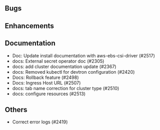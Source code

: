 ## Bugs
## Enhancements
## Documentation
- Doc: Update install documentation with aws-ebs-csi-driver (#2517)
- docs: External secret operator doc (#2305)
- docs: add cluster documentation update (#2367)
- docs: Removed kubectl for devtron configuration (#2420)
- Docs: Rollback feature (#2498)
- Docs: Ingress Host URL (#2507)
- docs: tab name correction for cluster type (#2510)
- docs: configure resources (#2513)
## Others
- Correct error logs (#2419)
